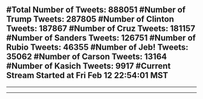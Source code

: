 #Total Number of Tweets: 888051 
#Number of Trump Tweets: 287805
#Number of Clinton Tweets: 187867
#Number of Cruz Tweets: 181157
#Number of Sanders Tweets: 126751
#Number of Rubio Tweets: 46355
#Number of Jeb! Tweets: 35062
#Number of Carson Tweets: 13164
#Number of Kasich Tweets: 9917
#Current Stream Started at Fri Feb 12 22:54:01 MST
---
---
---
